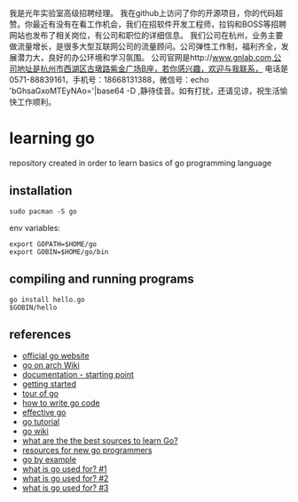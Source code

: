 我是光年实验室高级招聘经理。
我在github上访问了你的开源项目，你的代码超赞。你最近有没有在看工作机会，我们在招软件开发工程师，拉钩和BOSS等招聘网站也发布了相关岗位，有公司和职位的详细信息。
我们公司在杭州，业务主要做流量增长，是很多大型互联网公司的流量顾问。公司弹性工作制，福利齐全，发展潜力大，良好的办公环境和学习氛围。
公司官网是http://www.gnlab.com,公司地址是杭州市西湖区古墩路紫金广场B座，若你感兴趣，欢迎与我联系，
电话是0571-88839161，手机号：18668131388，微信号：echo 'bGhsaGxoMTEyNAo='|base64 -D ,静待佳音。如有打扰，还请见谅，祝生活愉快工作顺利。

# learning go
repository created in order to learn basics of go programming language

installation
------------

```
sudo pacman -S go
```

env variables:

```
export GOPATH=$HOME/go
export GOBIN=$HOME/go/bin
```

compiling and running programs
------------------------------

```
go install hello.go
$GOBIN/hello
```

references
----------

- [official go website](https://golang.org)
- [go on arch Wiki](https://wiki.archlinux.org/index.php/Go)
- [documentation - starting point](https://golang.org/doc/)
- [getting started](https://golang.org/doc/install)
- [tour of go](https://tour.golang.org/welcome/1)
- [how to write go code](https://golang.org/doc/code.html)
- [effective go](https://golang.org/doc/effective_go.html)
- [go tutorial](https://www.tutorialspoint.com/go/)
- [go wiki](https://github.com/golang/go/wiki/Learn)
- [what are the the best sources to learn Go?](https://www.quora.com/What-are-the-best-free-sources-to-learn-Go-programming-language)
- [resources for new go programmers](https://dave.cheney.net/resources-for-new-go-programmers)
- [go by example](https://gobyexample.com/)
- [what is go used for? #1](http://stackoverflow.com/questions/2896191/what-is-go-used-for)
- [what is go used for? #2](https://www.quora.com/What-is-golang-good-for)
- [what is go used for? #3](http://www.infoworld.com/article/2928602/google-go/whats-the-go-language-really-good-for.html)
